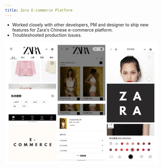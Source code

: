 ```yaml
---
title: Zara E-commerce Platform
---
```


- Worked closely with other developers, PM and designer to ship new features for Zara's Chinese e-commerce platform.
- Troubleshooted production issues.


![zara-screenshot](images/zara.jpg)
